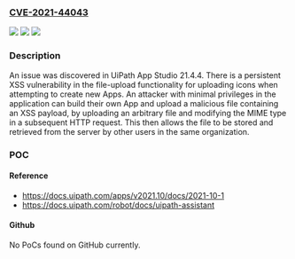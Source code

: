### [CVE-2021-44043](https://cve.mitre.org/cgi-bin/cvename.cgi?name=CVE-2021-44043)
![](https://img.shields.io/static/v1?label=Product&message=n%2Fa&color=blue)
![](https://img.shields.io/static/v1?label=Version&message=n%2Fa&color=blue)
![](https://img.shields.io/static/v1?label=Vulnerability&message=n%2Fa&color=brighgreen)

### Description

An issue was discovered in UiPath App Studio 21.4.4. There is a persistent XSS vulnerability in the file-upload functionality for uploading icons when attempting to create new Apps. An attacker with minimal privileges in the application can build their own App and upload a malicious file containing an XSS payload, by uploading an arbitrary file and modifying the MIME type in a subsequent HTTP request. This then allows the file to be stored and retrieved from the server by other users in the same organization.

### POC

#### Reference
- https://docs.uipath.com/apps/v2021.10/docs/2021-10-1
- https://docs.uipath.com/robot/docs/uipath-assistant

#### Github
No PoCs found on GitHub currently.

